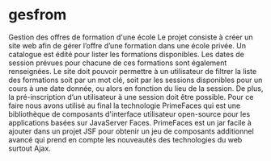# gesfrom
Gestion des offres de formation d'une école
Le projet consiste à créer un site web afin de gérer l’offre d’une formation dans une école privée. Un catalogue est édité pour lister les formations disponibles.
Les dates de session prévues pour chacune de ces formations sont également renseignées. Le site doit pouvoir permettre à un utilisateur de filtrer la liste des formations soit par un mot clé, soit par les sessions disponibles pour un cours à une date donnée, ou alors en fonction du lieu de la session. De plus, la pré-inscription d’un utilisateur à une session doit être possible.
Pour ce faire nous avons utilisé au final la technologie PrimeFaces qui est une bibliothèque
de composants d'interface utilisateur open-source pour les applications basées sur
JavaServer Faces.
PrimeFaces est un jar facile à ajouter dans un projet JSF pour obtenir un jeu de composants additionnel avancé qui prend en compte les nouveautés des technologies du web surtout Ajax.
